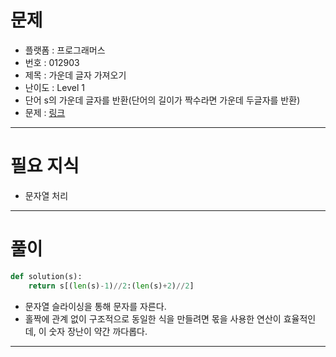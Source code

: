 # 문제
- 플랫폼 : 프로그래머스
- 번호 : 012903
- 제목 : 가운데 글자 가져오기
- 난이도 : Level 1
- 단어 s의 가운데 글자를 반환(단어의 길이가 짝수라면 가운데 두글자를 반환)
- 문제 : <a href="https://school.programmers.co.kr/learn/courses/30/lessons/12903" target="_blank">링크</a>

---

# 필요 지식
- 문자열 처리

---

# 풀이
```python
def solution(s):
    return s[(len(s)-1)//2:(len(s)+2)//2]
```
- 문자열 슬라이싱을 통해 문자를 자른다.
- 홀짝에 관계 없이 구조적으로 동일한 식을 만들려면 몫을 사용한 연산이 효율적인데, 이 숫자 장난이 약간 까다롭다.

---
